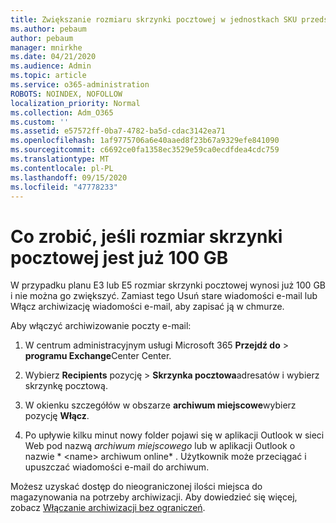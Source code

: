 ```yaml
---
title: Zwiększanie rozmiaru skrzynki pocztowej w jednostkach SKU przedsiębiorstwa
ms.author: pebaum
author: pebaum
manager: mnirkhe
ms.date: 04/21/2020
ms.audience: Admin
ms.topic: article
ms.service: o365-administration
ROBOTS: NOINDEX, NOFOLLOW
localization_priority: Normal
ms.collection: Adm_O365
ms.custom: ''
ms.assetid: e57572ff-0ba7-4782-ba5d-cdac3142ea71
ms.openlocfilehash: 1af9775706a6e40aaed8f23b67a9329efe841090
ms.sourcegitcommit: c6692ce0fa1358ec3529e59ca0ecdfdea4cdc759
ms.translationtype: MT
ms.contentlocale: pl-PL
ms.lasthandoff: 09/15/2020
ms.locfileid: "47778233"
---
```

# <a name="what-to-do-if-your-mailbox-size-is-already-100gb"></a>Co zrobić, jeśli rozmiar skrzynki pocztowej jest już 100 GB

W przypadku planu E3 lub E5 rozmiar skrzynki pocztowej wynosi już 100 GB i nie można go zwiększyć. Zamiast tego Usuń stare wiadomości e-mail lub Włącz archiwizację wiadomości e-mail, aby zapisać ją w chmurze. 
  
Aby włączyć archiwizowanie poczty e-mail:
  
1. W centrum administracyjnym usługi Microsoft 365 **Przejdź do** \> **programu Exchange**Center Center. 
    
2. Wybierz **Recipients** pozycję \> **Skrzynka pocztowa**adresatów i wybierz skrzynkę pocztową. 
    
3. W okienku szczegółów w obszarze **archiwum miejscowe**wybierz pozycję **Włącz**. 
    
4. Po upływie kilku minut nowy folder pojawi się w aplikacji Outlook w sieci Web pod nazwą *archiwum miejscowego* lub w aplikacji Outlook o nazwie * \<name\> archiwum online* . Użytkownik może przeciągać i upuszczać wiadomości e-mail do archiwum. 
    
Możesz uzyskać dostęp do nieograniczonej ilości miejsca do magazynowania na potrzeby archiwizacji. Aby dowiedzieć się więcej, zobacz [Włączanie archiwizacji bez ograniczeń](https://docs.microsoft.com/microsoft-365/compliance/enable-unlimited-archiving).
  

